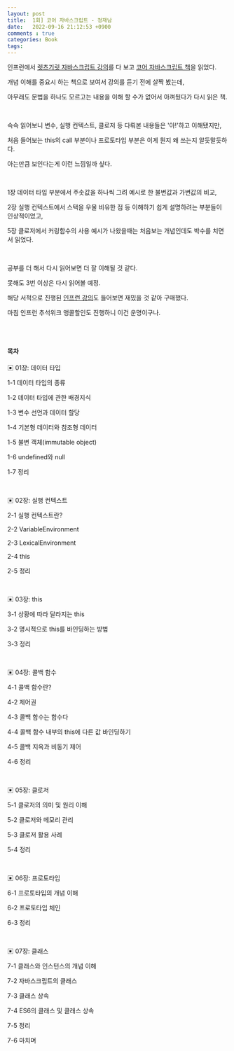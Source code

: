 ```yaml
---
layout: post
title:  1회] 코어 자바스크립트 - 정재남
date:   2022-09-16 21:12:53 +0900
comments : true
categories: Book
tags: 
---
```


인프런에서 [렛츠기릿 자바스크립트 강의](https://www.inflearn.com/course/%EB%A0%88%EC%B8%A0%EA%B8%B0%EB%A6%BF-%EC%9E%90%EB%B0%94%EC%8A%A4%ED%81%AC%EB%A6%BD%ED%8A%B8)를 다 보고 [코어 자바스크립트 책](https://search.shopping.naver.com/book/catalog/32466950627)을 읽었다.

개념 이해를 중요시 하는 책으로 보여서 강의를 듣기 전에 살짝 봤는데,

아무래도 문법을 하나도 모르고는 내용을 이해 할 수가 없어서 아껴뒀다가 다시 읽은 책.

<br>

슥슥 읽어보니 변수, 실행 컨텍스트, 클로저 등 다뤄본 내용들은 '아!'하고 이해됐지만,

처음 들어보는 this의 call 부분이나 프로토타입 부분은 이게 뭔지 왜 쓰는지 알듯말듯하다.

아는만큼 보인다는게 이런 느낌일까 싶다.

<br>

1장 데이터 타입 부분에서 주솟값을 하나씩 그려 예시로 한 불변값과 가변값의 비교,

2장 실행 컨텍스트에서 스택을 우물 비유한 점 등 이해하기 쉽게 설명하려는 부분들이 인상적이었고,

5장 클로저에서 커링함수의 사용 예시가 나왔을때는 처음보는 개념인데도 박수를 치면서 읽었다.

<br>

공부를 더 해서 다시 읽어보면 더 잘 이해될 것 같다.

못해도 3번 이상은 다시 읽어볼 예정. 

해당 서적으로 진행된 [인프런 강의](https://www.inflearn.com/course/%ED%95%B5%EC%8B%AC%EA%B0%9C%EB%85%90-javascript-flow/)도 들어보면 재밌을 것 같아 구매했다.

마침 인프런 추석위크 앵콜할인도 진행하니 이건 운명이구나.

<br>

<br>

#### 목차

▣ 01장: 데이터 타입

1-1 데이터 타입의 종류

1-2 데이터 타입에 관한 배경지식

1-3 변수 선언과 데이터 할당

1-4 기본형 데이터와 참조형 데이터

1-5 불변 객체(immutable object)

1-6 undefined와 null

1-7 정리

<br>

▣ 02장: 실행 컨텍스트

2-1 실행 컨텍스트란?

2-2 VariableEnvironment

2-3 LexicalEnvironment

2-4 this

2-5 정리

<br>

▣ 03장: this

3-1 상황에 따라 달라지는 this

3-2 명시적으로 this를 바인딩하는 방법

3-3 정리

<br>

▣ 04장: 콜백 함수

4-1 콜백 함수란?

4-2 제어권

4-3 콜백 함수는 함수다

4-4 콜백 함수 내부의 this에 다른 값 바인딩하기

4-5 콜백 지옥과 비동기 제어

4-6 정리

<br>

▣ 05장: 클로저

5-1 클로저의 의미 및 원리 이해

5-2 클로저와 메모리 관리

5-3 클로저 활용 사례

5-4 정리

<br>

▣ 06장: 프로토타입

6-1 프로토타입의 개념 이해

6-2 프로토타입 체인

6-3 정리

<br>

▣ 07장: 클래스

7-1 클래스와 인스턴스의 개념 이해

7-2 자바스크립트의 클래스

7-3 클래스 상속

7-4 ES6의 클래스 및 클래스 상속

7-5 정리

7-6 마치며
